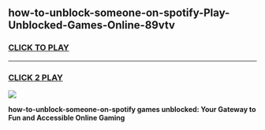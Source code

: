 
## how-to-unblock-someone-on-spotify-Play-Unblocked-Games-Online-89vtv
<h3>
<a href="https://premium76.site?title=how-to-unblock-someone-on-spotify&ref=25A">CLICK TO PLAY</a></h3>
<hr>

<h3>
<a href="https://premium76.site?title=how-to-unblock-someone-on-spotify&ref=25A">CLICK 2 PLAY</a>
  
</h3>

<a href="https://premium76.site?title=how-to-unblock-someone-on-spotify&ref=25A"><img src="https://clearcache.store/games.png"></a>


**how-to-unblock-someone-on-spotify games unblocked: Your Gateway to Fun and Accessible Online Gaming**
